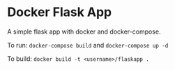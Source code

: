 # Docker Flask App

A simple flask app with docker and docker-compose.

To run:
    `docker-compose build` and `docker-compose up -d`

To build:
    `docker build -t <username>/flaskapp .`
